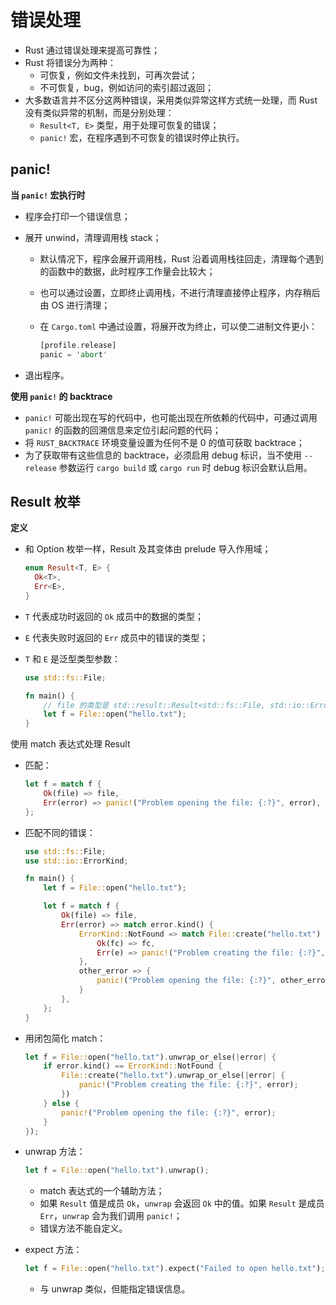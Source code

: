 # 错误处理

+ Rust 通过错误处理来提高可靠性；
+ Rust 将错误分为两种：
  + 可恢复，例如文件未找到，可再次尝试；
  + 不可恢复，bug，例如访问的索引超过返回；
+ 大多数语言并不区分这两种错误，采用类似异常这样方式统一处理，而 Rust 没有类似异常的机制，而是分别处理：
  + `Result<T, E>` 类型，用于处理可恢复的错误；
  + `panic!` 宏，在程序遇到不可恢复的错误时停止执行。



## panic!

**当 `panic!` 宏执行时**

+ 程序会打印一个错误信息；

+ 展开 unwind，清理调用栈 stack；

  + 默认情况下，程序会展开调用栈，Rust 沿着调用栈往回走，清理每个遇到的函数中的数据，此时程序工作量会比较大；

  + 也可以通过设置，立即终止调用栈，不进行清理直接停止程序，内存稍后由 OS 进行清理；

  + 在 `Cargo.toml` 中通过设置，将展开改为终止，可以使二进制文件更小：

    ```rust
    [profile.release]
    panic = 'abort'
    ```

+ 退出程序。



**使用 `panic!` 的 backtrace**

+ `panic!` 可能出现在写的代码中，也可能出现在所依赖的代码中，可通过调用 `panic!` 的函数的回溯信息来定位引起问题的代码；
+ 将 `RUST_BACKTRACE` 环境变量设置为任何不是 0 的值可获取 backtrace；
+ 为了获取带有这些信息的 backtrace，必须启用 debug 标识，当不使用 `--release` 参数运行 `cargo build` 或 `cargo run` 时 debug 标识会默认启用。



## Result 枚举

**定义**

+ 和 Option 枚举一样，Result 及其变体由 prelude 导入作用域；

  ```rust
  enum Result<T, E> {
    Ok<T>,
    Err<E>,
  }
  ```

+ `T` 代表成功时返回的 `Ok` 成员中的数据的类型；

+ `E` 代表失败时返回的 `Err` 成员中的错误的类型；

+ `T` 和 `E` 是泛型类型参数：

  ```rust
  use std::fs::File;
  
  fn main() {
      // file 的类型是 std::result::Result<std::fs::File, std::io::Error>
      let f = File::open("hello.txt");
  }
  ```



使用 match 表达式处理 Result

+ 匹配：

  ```rust
  let f = match f {
      Ok(file) => file,
      Err(error) => panic!("Problem opening the file: {:?}", error),
  };
  ```

+ 匹配不同的错误：

  ```rust
  use std::fs::File;
  use std::io::ErrorKind;
  
  fn main() {
      let f = File::open("hello.txt");
  
      let f = match f {
          Ok(file) => file,
          Err(error) => match error.kind() {
              ErrorKind::NotFound => match File::create("hello.txt") {
                  Ok(fc) => fc,
                  Err(e) => panic!("Problem creating the file: {:?}", e),
              },
              other_error => {
                  panic!("Problem opening the file: {:?}", other_error)
              }
          },
      };
  }
  ```

+ 用闭包简化 match：

  ```rust
  let f = File::open("hello.txt").unwrap_or_else(|error| {
      if error.kind() == ErrorKind::NotFound {
          File::create("hello.txt").unwrap_or_else(|error| {
              panic!("Problem creating the file: {:?}", error);
          })
      } else {
          panic!("Problem opening the file: {:?}", error);
      }
  });
  ```

+ unwrap 方法：

  ```rust
  let f = File::open("hello.txt").unwrap();
  ```

  + match 表达式的一个辅助方法；
  + 如果 `Result` 值是成员 `Ok`，`unwrap` 会返回 `Ok` 中的值。如果 `Result` 是成员 `Err`，`unwrap` 会为我们调用 `panic!`；
  + 错误方法不能自定义。

+ expect 方法：

  ```rust
  let f = File::open("hello.txt").expect("Failed to open hello.txt");
  ```

  + 与 unwrap 类似，但能指定错误信息。